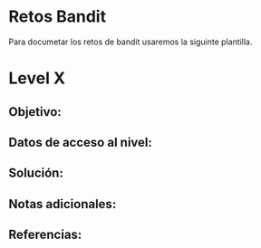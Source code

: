 # Retos Bandit

Para documetar los retos de bandit usaremos la siguinte plantilla.

# Level X

## Objetivo:

## Datos de acceso al nivel:

## Solución:

## Notas adicionales:

## Referencias:

